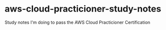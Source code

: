 # aws-cloud-practicioner-study-notes
Study notes I'm doing to pass the AWS Cloud Practicioner Certification 
